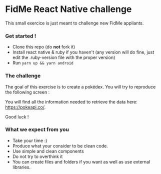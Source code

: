 # FidMe React Native challenge

This small exercice is just meant to challenge new FidMe appliants.

### Get started !

-   Clone this repo (do **not** fork it)
-   Install react native & ruby if you haven't (any version will do fine, just edit the .ruby-version file with the proper version)
-   Run `yarn up && yarn android`

### The challenge

The goal of this exercise is to create a pokédex. You will try to reproduce the following screen :


You will find all the information needed to retrieve the data here: https://pokeapi.co/.

Good luck !

### What we expect from you

-   Take your time :)
-   Produce what your consider to be clean code.
-   Use simple and clean components
-   Do not try to overthink it
-   You can create files and folders if you want as well as use external libraries.
